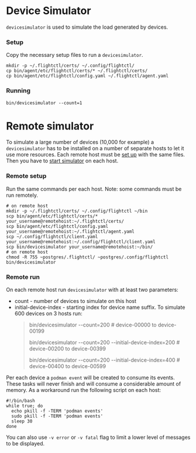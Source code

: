 # Device Simulator

`devicesimulator` is used to simulate the load generated by devices.

### Setup

Copy the necessary setup files to run a `devicesimulator`.

    mkdir -p ~/.flightctl/certs/ ~/.config/flightctl/
    cp bin/agent/etc/flightctl/certs/* ~/.flightctl/certs/
    cp bin/agent/etc/flightctl/config.yaml ~/.flightctl/agent.yaml

### Running

    bin/devicesimulator --count=1

# Remote simulator

To simulate a large number of devices (10,000 for example) a
`devicesimulator` has to be installed on a number of separate hosts to let it use more resources. Each remote host must be [set up](#remote-setup) with the same files. Then you have to [start simulator](#remote-run) on each host.

### Remote setup

Run the same commands per each host. Note: some commands must be run remotely.

    # on remote host
    mkdir -p ~/.flightctl/certs/ ~/.config/flightctl ~/bin
    scp bin/agent/etc/flightctl/certs/* your_username@remotehoist:~/.flightctl/certs/
    scp bin/agent/etc/flightctl/config.yaml your_username@remotehoist:~/.flightctl/agent.yaml
    scp ~/.config/flightctl/client.yaml your_username@remotehoist:~/.config/flightctl/client.yaml
    scp bin/devicesimulator your_username@remotehoist:~/bin/
    # on remote host 
    chmod -R 755 ~postgres/.flightctl/ ~postgres/.config/flightctl bin/devicesimulator

### Remote run

On each remote host run `devicesimulator` with at least two parameters:
* count - number of devices to simulate on this host
* initial-device-index - starting index for device name suffix. To simulate 600 devices on 3 hosts run:
    > bin/devicesimulator --count=200 \# device-00000 to device-00199
    > 
    > bin/devicesimulator --count=200 --initial-device-index=200 \# device-00200 to device-00399
    > 
    > bin/devicesimulator --count=200 --initial-device-index=400 \# device-00400 to device-00599
 
Per each device a `podman event` will be created to consume its events. These tasks will never finish and will consume a considerable amount of memory. As a workaround run the following script on each host:

    #!/bin/bash
    while true; do
      echo pkill -f -TERM 'podman events'
      sudo pkill -f -TERM 'podman events'
      sleep 30
    done

You can also use `-v error` or `-v fatal` flag to limit a lower level of messages to be displayed.
